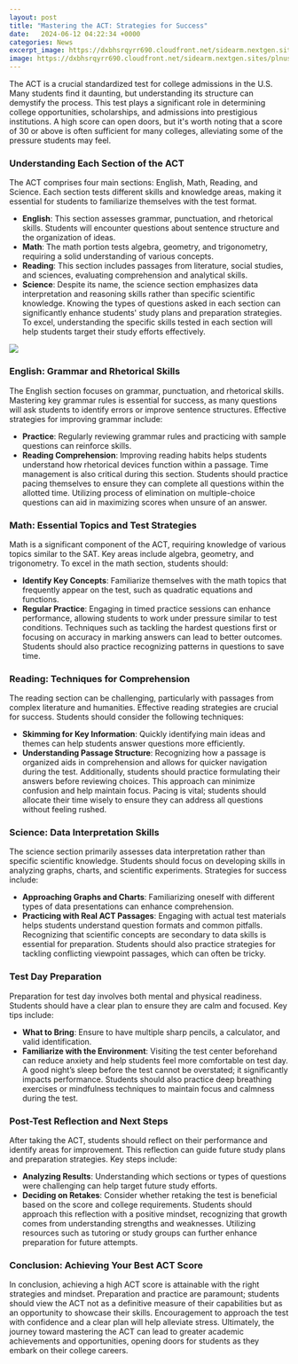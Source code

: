 ```yaml
---
layout: post
title: "Mastering the ACT: Strategies for Success"
date:   2024-06-12 04:22:34 +0000
categories: News
excerpt_image: https://dxbhsrqyrr690.cloudfront.net/sidearm.nextgen.sites/plnusealions.com/images/responsive_2023/default_image.png
image: https://dxbhsrqyrr690.cloudfront.net/sidearm.nextgen.sites/plnusealions.com/images/responsive_2023/default_image.png
---
```


The ACT is a crucial standardized test for college admissions in the U.S. Many students find it daunting, but understanding its structure can demystify the process. This test plays a significant role in determining college opportunities, scholarships, and admissions into prestigious institutions. A high score can open doors, but it's worth noting that a score of 30 or above is often sufficient for many colleges, alleviating some of the pressure students may feel.
### Understanding Each Section of the ACT
The ACT comprises four main sections: English, Math, Reading, and Science. Each section tests different skills and knowledge areas, making it essential for students to familiarize themselves with the test format. 
- **English**: This section assesses grammar, punctuation, and rhetorical skills. Students will encounter questions about sentence structure and the organization of ideas. 
- **Math**: The math portion tests algebra, geometry, and trigonometry, requiring a solid understanding of various concepts. 
- **Reading**: This section includes passages from literature, social studies, and sciences, evaluating comprehension and analytical skills. 
- **Science**: Despite its name, the science section emphasizes data interpretation and reasoning skills rather than specific scientific knowledge.
Knowing the types of questions asked in each section can significantly enhance students' study plans and preparation strategies. To excel, understanding the specific skills tested in each section will help students target their study efforts effectively.

![](https://dxbhsrqyrr690.cloudfront.net/sidearm.nextgen.sites/plnusealions.com/images/responsive_2023/default_image.png)
### English: Grammar and Rhetorical Skills
The English section focuses on grammar, punctuation, and rhetorical skills. Mastering key grammar rules is essential for success, as many questions will ask students to identify errors or improve sentence structures. 
Effective strategies for improving grammar include:
- **Practice**: Regularly reviewing grammar rules and practicing with sample questions can reinforce skills.
- **Reading Comprehension**: Improving reading habits helps students understand how rhetorical devices function within a passage. 
Time management is also critical during this section. Students should practice pacing themselves to ensure they can complete all questions within the allotted time. Utilizing process of elimination on multiple-choice questions can aid in maximizing scores when unsure of an answer. 
### Math: Essential Topics and Test Strategies
Math is a significant component of the ACT, requiring knowledge of various topics similar to the SAT. Key areas include algebra, geometry, and trigonometry. 
To excel in the math section, students should:
- **Identify Key Concepts**: Familiarize themselves with the math topics that frequently appear on the test, such as quadratic equations and functions.
- **Regular Practice**: Engaging in timed practice sessions can enhance performance, allowing students to work under pressure similar to test conditions.
Techniques such as tackling the hardest questions first or focusing on accuracy in marking answers can lead to better outcomes. Students should also practice recognizing patterns in questions to save time.
### Reading: Techniques for Comprehension
The reading section can be challenging, particularly with passages from complex literature and humanities. Effective reading strategies are crucial for success.
Students should consider the following techniques:
- **Skimming for Key Information**: Quickly identifying main ideas and themes can help students answer questions more efficiently.
- **Understanding Passage Structure**: Recognizing how a passage is organized aids in comprehension and allows for quicker navigation during the test.
Additionally, students should practice formulating their answers before reviewing choices. This approach can minimize confusion and help maintain focus. Pacing is vital; students should allocate their time wisely to ensure they can address all questions without feeling rushed.
### Science: Data Interpretation Skills
The science section primarily assesses data interpretation rather than specific scientific knowledge. Students should focus on developing skills in analyzing graphs, charts, and scientific experiments.
Strategies for success include:
- **Approaching Graphs and Charts**: Familiarizing oneself with different types of data presentations can enhance comprehension.
- **Practicing with Real ACT Passages**: Engaging with actual test materials helps students understand question formats and common pitfalls.
Recognizing that scientific concepts are secondary to data skills is essential for preparation. Students should also practice strategies for tackling conflicting viewpoint passages, which can often be tricky.
### Test Day Preparation
Preparation for test day involves both mental and physical readiness. Students should have a clear plan to ensure they are calm and focused.
Key tips include:
- **What to Bring**: Ensure to have multiple sharp pencils, a calculator, and valid identification.
- **Familiarize with the Environment**: Visiting the test center beforehand can reduce anxiety and help students feel more comfortable on test day.
A good night’s sleep before the test cannot be overstated; it significantly impacts performance. Students should also practice deep breathing exercises or mindfulness techniques to maintain focus and calmness during the test.
### Post-Test Reflection and Next Steps
After taking the ACT, students should reflect on their performance and identify areas for improvement. This reflection can guide future study plans and preparation strategies.
Key steps include:
- **Analyzing Results**: Understanding which sections or types of questions were challenging can help target future study efforts.
- **Deciding on Retakes**: Consider whether retaking the test is beneficial based on the score and college requirements.
Students should approach this reflection with a positive mindset, recognizing that growth comes from understanding strengths and weaknesses. Utilizing resources such as tutoring or study groups can further enhance preparation for future attempts.
### Conclusion: Achieving Your Best ACT Score
In conclusion, achieving a high ACT score is attainable with the right strategies and mindset. Preparation and practice are paramount; students should view the ACT not as a definitive measure of their capabilities but as an opportunity to showcase their skills.
Encouragement to approach the test with confidence and a clear plan will help alleviate stress. Ultimately, the journey toward mastering the ACT can lead to greater academic achievements and opportunities, opening doors for students as they embark on their college careers.